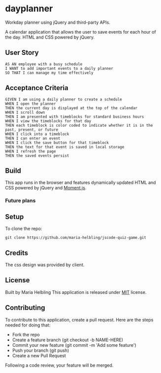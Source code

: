 # dayplanner
Workday planner using jQuery and third-party APIs.

A calendar application that allows the user to save events for each hour of the day.  HTML and CSS powered by jQuery.


## User Story

```
AS AN employee with a busy schedule
I WANT to add important events to a daily planner
SO THAT I can manage my time effectively
```

## Acceptance Criteria

```
GIVEN I am using a daily planner to create a schedule
WHEN I open the planner
THEN the current day is displayed at the top of the calendar
WHEN I scroll down
THEN I am presented with timeblocks for standard business hours
WHEN I view the timeblocks for that day
THEN each timeblock is color coded to indicate whether it is in the past, present, or future
WHEN I click into a timeblock
THEN I can enter an event
WHEN I click the save button for that timeblock
THEN the text for that event is saved in local storage
WHEN I refresh the page
THEN the saved events persist
```
## Build

This app runs in the browser and features dynamically updated HTML and CSS powered by jQuery and [Moment.js](https://momentjs.com/).

### Future plans


## Setup

To clone the repo:
```
git clone https://github.com/maria-helbling/jscode-quiz-game.git
``` 

## Credits

The css design was provided by client.

## License

Built by Maria Helbling
This application is released under [MIT](LICENSE.txt) license.

## Contributing

To contribute to this application, create a pull request.
Here are the steps needed for doing that:
- Fork the repo
- Create a feature branch (git checkout -b NAME-HERE)
- Commit your new feature (git commit -m 'Add some feature')
- Push your branch (git push)
- Create a new Pull Request

Following a code review, your feature will be merged.
